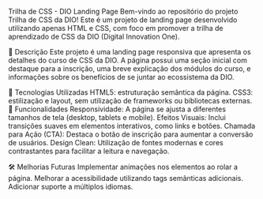 Trilha de CSS - DIO Landing Page
Bem-vindo ao repositório do projeto Trilha de CSS da DIO! Este é um projeto de landing page desenvolvido utilizando apenas HTML e CSS, com foco em promover a trilha de aprendizado de CSS da DIO (Digital Innovation One).

📑 Descrição
Este projeto é uma landing page responsiva que apresenta os detalhes do curso de CSS da DIO. A página possui uma seção inicial com destaque para a inscrição, uma breve explicação dos módulos do curso, e informações sobre os benefícios de se juntar ao ecossistema da DIO.

🚀 Tecnologias Utilizadas
HTML5: estruturação semântica da página.
CSS3: estilização e layout, sem utilização de frameworks ou bibliotecas externas.
🎯 Funcionalidades
Responsividade: A página se ajusta a diferentes tamanhos de tela (desktop, tablets e mobile).
Efeitos Visuais: Inclui transições suaves em elementos interativos, como links e botões.
Chamada para Ação (CTA): Destaca o botão de inscrição para aumentar a conversão de usuários.
Design Clean: Utilização de fontes modernas e cores contrastantes para facilitar a leitura e navegação.


🛠️ Melhorias Futuras
Implementar animações nos elementos ao rolar a página.
Melhorar a acessibilidade utilizando tags semânticas adicionais.
Adicionar suporte a múltiplos idiomas.
